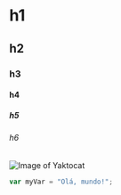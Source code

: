 # h1
## h2
### h3
#### h4
##### h5
###### h6

![Image of Yaktocat](https://octodex.github.com/images/yaktocat.png)

``` javascript
var myVar = "Olá, mundo!";
```
